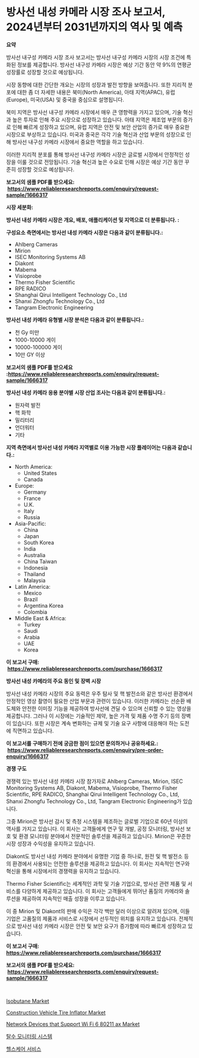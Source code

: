 <p><h1>방사선 내성 카메라 시장 조사 보고서, 2024년부터 2031년까지의 역사 및 예측</h1></p><p><strong>요약</strong></p>
<p><p>방사선 내구성 카메라 시장 조사 보고서는 방사선 내구성 카메라 시장의 시장 조건에 특화된 정보를 제공합니다. 방사선 내구성 카메라 시장은 예상 기간 동안 약 9%의 연평균 성장률로 성장할 것으로 예상됩니다.</p><p>시장 동향에 대한 간단한 개요는 시장의 성장과 발전 방향을 보여줍니다. 또한 지리적 분포에 대한 좀 더 자세한 내용은 북미(North America), 아태 지역(APAC), 유럽(Europe), 미국(USA) 및 중국을 중심으로 설명됩니다.</p><p>북미 지역은 방사선 내구성 카메라 시장에서 매우 큰 영향력을 가지고 있으며, 기술 혁신과 높은 투자로 인해 주요 시장으로 성장하고 있습니다. 아태 지역은 제조업 부문의 증가로 인해 빠르게 성장하고 있으며, 유럽 지역은 안전 및 보안 산업의 증가로 매우 중요한 시장으로 부상하고 있습니다. 미국과 중국은 각각 기술 혁신과 산업 부문의 성장으로 인해 방사선 내구성 카메라 시장에서 중요한 역할을 하고 있습니다.</p><p>이러한 지리적 분포를 통해 방사선 내구성 카메라 시장은 글로벌 시장에서 안정적인 성장을 이룰 것으로 전망됩니다. 기술 혁신과 높은 수요로 인해 시장은 예상 기간 동안 꾸준히 성장할 것으로 예상됩니다.</p></p>
<p><strong>보고서의 샘플 PDF를 받으세요: &nbsp;<a href="https://www.reliableresearchreports.com/enquiry/request-sample/1666317">https://www.reliableresearchreports.com/enquiry/request-sample/1666317</a></strong></p>
<p><strong>시장 세분화:</strong></p>
<p><strong> 방사선 내성 카메라 시장은 개요, 배포, 애플리케이션 및 지역으로 더 분류됩니다. :</strong></p>
<p><strong>구성요소 측면에서는 방사선 내성 카메라 시장은 다음과 같이 분류됩니다.:</strong></p>
<p><ul><li>Ahlberg Cameras</li><li>Mirion</li><li>ISEC Monitoring Systems AB</li><li>Diakont</li><li>Mabema</li><li>Visioprobe</li><li>Thermo Fisher Scientific</li><li>RPE RADICO</li><li>Shanghai Qirui Intelligent Technology Co., Ltd</li><li>Shanxi Zhongfu Technology Co., Ltd</li><li>Tangram Electronic Engineering</li></ul></p>
<p><strong> 방사선 내성 카메라 유형별 시장 분석은 다음과 같이 분류됩니다.:</strong></p>
<p><ul><li>천 Gy 미만</li><li>1000-10000 게이</li><li>10000-100000 게이</li><li>10만 GY 이상</li></ul></p>
<p><strong>보고서의 샘플 PDF를 받으세요 :<a href="https://www.reliableresearchreports.com/enquiry/request-sample/1666317">https://www.reliableresearchreports.com/enquiry/request-sample/1666317</a></strong></p>
<p><strong> 방사선 내성 카메라 응용 분야별 시장 산업 조사는 다음과 같이 분류됩니다.:</strong></p>
<p><ul><li>원자력 발전</li><li>핵 화학</li><li>밀리터리</li><li>언더워터</li><li>기타</li></ul></p>
<p><strong>지역 측면에서 방사선 내성 카메라 지역별로 이용 가능한 시장 플레이어는 다음과 같습니다.:</strong></p>
<p><ul>
    <li>
        North America:
        <ul>
            <li>United States</li>
            <li>Canada</li>
        </ul>
    </li>
    <li>
        Europe:
        <ul>
            <li>Germany</li>
            <li>France</li>
            <li>U.K.</li>
            <li>Italy</li>
            <li>Russia</li>
        </ul>
    </li>
    <li>
        Asia-Pacific:
        <ul>
            <li>China</li>
            <li>Japan</li>
            <li>South Korea</li>
            <li>India</li>
            <li>Australia</li>
            <li>China Taiwan</li>
            <li>Indonesia</li>
            <li>Thailand</li>
            <li>Malaysia</li>
        </ul>
    </li>
    <li>
        Latin America:
        <ul>
            <li>Mexico</li>
            <li>Brazil</li>
            <li>Argentina Korea</li>
            <li>Colombia</li>
        </ul>
    </li>
    <li>
        Middle East & Africa:
        <ul>
            <li>Turkey</li>
            <li>Saudi</li>
            <li>Arabia</li>
            <li>UAE</li>
            <li>Korea</li>
        </ul>
    </li>
    </ul></p>
<p><strong>이 보고서 구매: &nbsp;<a href="https://www.reliableresearchreports.com/purchase/1666317">https://www.reliableresearchreports.com/purchase/1666317</a></strong></p>
<p><strong>방사선 내성 카메라의 주요 동인 및 장벽 시장</strong></p>
<p><p>방사선 내성 카메라 시장의 주요 동력은 우주 탐사 및 핵 발전소와 같은 방사선 환경에서 안정적인 영상 촬영이 필요한 산업 부문과 관련이 있습니다. 이러한 카메라는 선순환 배도체와 안전한 이미징 기능을 제공하여 방사선에 견딜 수 있으며 신뢰할 수 있는 영상을 제공합니다. 그러나 이 시장에는 기술적인 제약, 높은 가격 및 제품 수명 주기 등의 장벽이 있습니다. 또한 시장은 계속 변화하는 규제 및 기술 요구 사항에 대응해야 하는 도전에 직면하고 있습니다.</p></p>
<p><strong>이 보고서를 구매하기 전에 궁금한 점이 있으면 문의하거나 공유하세요.: &nbsp;<a href="https://www.reliableresearchreports.com/enquiry/pre-order-enquiry/1666317">https://www.reliableresearchreports.com/enquiry/pre-order-enquiry/1666317</a></strong></p>
<p><strong>경쟁 구도</strong></p>
<p><p>경쟁력 있는 방사선 내성 카메라 시장 참가자로 Ahlberg Cameras, Mirion, ISEC Monitoring Systems AB, Diakont, Mabema, Visioprobe, Thermo Fisher Scientific, RPE RADICO, Shanghai Qirui Intelligent Technology Co., Ltd, Shanxi Zhongfu Technology Co., Ltd, Tangram Electronic Engineering가 있습니다. </p><p>그중 Mirion은 방사선 감시 및 측정 시스템을 제조하는 글로벌 기업으로 60년 이상의 역사를 가지고 있습니다. 이 회사는 고객들에게 연구 및 개발, 공정 모니터링, 방사선 보호 및 환경 모니터링 분야에서 전문적인 솔루션을 제공하고 있습니다. Mirion은 꾸준한 시장 성장과 수익성을 유지하고 있습니다.</p><p>Diakont도 방사선 내성 카메라 분야에서 유명한 기업 중 하나로, 원전 및 핵 발전소 등의 환경에서 사용되는 안전한 솔루션을 제공하고 있습니다. 이 회사는 지속적인 연구와 혁신을 통해 시장에서의 경쟁력을 유지하고 있습니다.</p><p>Thermo Fisher Scientific는 세계적인 과학 및 기술 기업으로, 방사선 관련 제품 및 서비스를 다양하게 제공하고 있습니다. 이 회사는 고객들에게 뛰어난 품질의 카메라와 솔루션을 제공하여 지속적인 매출 성장을 이루고 있습니다.</p><p>이 중 Mirion 및 Diakont의 판매 수익은 각각 백만 달러 이상으로 알려져 있으며, 이들 기업은 고품질의 제품과 서비스로 시장에서 선두적인 위치를 유지하고 있습니다. 전체적으로 방사선 내성 카메라 시장은 안전 및 보안 요구가 증가함에 따라 빠르게 성장하고 있습니다.</p></p>
<p><strong>이 보고서 구매: &nbsp; <a href="https://www.reliableresearchreports.com/purchase/1666317">https://www.reliableresearchreports.com/purchase/1666317</a></strong></p>
<p><strong>보고서의 샘플 PDF를 받으세요: &nbsp;<a href="https://www.reliableresearchreports.com/enquiry/request-sample/1666317">https://www.reliableresearchreports.com/enquiry/request-sample/1666317</a></strong><strong></strong></p>
<p>&nbsp;</p>
<p><p><a href="https://flame-sidecar-702.notion.site/Isobutane-Market-Size-Growth-Outlook-from-2024-to-2031-projecting-at-Market-s-Trends-Analysis-by-A-a3b2b8ec877147bab3ef82021a7d21f9">Isobutane Market</a></p><p><a href="https://issuu.com/reportprime-2/docs/construction-vehicle-tire-inflator-market-size-203">Construction Vehicle Tire Inflator Market</a></p><p><a href="https://github.com/ashepherd82/Market-Research-Report-List-4/blob/main/network-devices-that-support-wi-fi-6-80211-ax-market.md">Network Devices that Support Wi Fi 6 80211 ax Market</a></p><p><a href="https://medium.com/@sandubujor71/dehydration-monitoring-systems-%EC%8B%9C%EC%9E%A5-%EC%8B%9C%EC%9E%A5-cagr-%EC%8B%9C%EC%9E%A5-%EB%8F%99%ED%96%A5-%EB%B0%8F-%EC%84%B1%EC%9E%A5-%EC%A0%84%EB%9E%B5%EC%97%90-%EB%8C%80%ED%95%9C-%ED%86%B5%EC%B0%B0%EB%A0%A5-bb9c49e602a4">탈수 모니터링 시스템</a></p><p><a href="https://medium.com/@whitneymurphy1982/%EA%B1%B4%EA%B0%95-%EA%B4%80%EB%A6%AC-%EC%84%9C%EB%B9%84%EC%8A%A4-%EC%8B%9C%EC%9E%A5-%EC%A1%B0%EC%82%AC-%EB%B3%B4%EA%B3%A0%EC%84%9C-2024%EB%85%84%EB%B6%80%ED%84%B0-2031%EB%85%84%EA%B9%8C%EC%A7%80%EC%9D%98-%EC%97%AD%EC%82%AC-%EB%B0%8F-%EC%98%88%EC%B8%A1-44365f79ec0c">헬스케어 서비스</a></p></p>